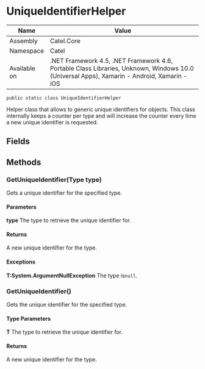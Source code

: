 

# UniqueIdentifierHelper

Name|Value
---|---
Assembly|Catel.Core
Namespace|Catel
Available on|.NET Framework 4.5, .NET Framework 4.6, Portable Class Libraries, Unknown, Windows 10.0 (Universal Apps), Xamarin - Android, Xamarin - iOS

```
public static class UniqueIdentifierHelper
```

Helper class that allows to generic unique identifiers for objects. This class internally keeps a counter per type and will increase the counter every time a new unique identifier is requested.



## Fields

## Methods

### GetUniqueIdentifier(Type type)

Gets a unique identifier for the specified type.

#### Parameters

**type**
The type to retrieve the unique identifier for.

#### Returns

A new unique identifier for the type.

#### Exceptions

**T:System.ArgumentNullException**
The type is`null`.



### GetUniqueIdentifier<T>()

Gets the unique identifier for the specified type.

#### Type Parameters

**T**
The type to retrieve the unique identifier for.

#### Returns

A new unique identifier for the type.



